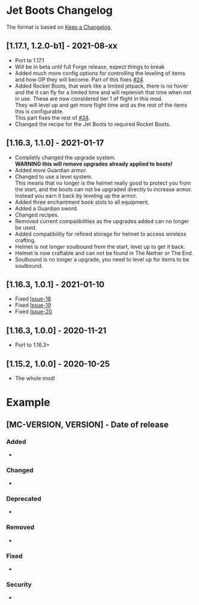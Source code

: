 # Jet Boots Changelog
The format is based on [Keep a Changelog](https://keepachangelog.com/en/1.0.0/),

## [1.17.1, 1.2.0-b1] - 2021-08-xx
- Port to 1.17.1
- Will be in beta until full Forge release, expect things to break
- Added much more config options for controlling the leveling of items and how OP they will become.
  Part of this fixes [#24](https://github.com/Crimix/jetboots/issues/24).
- Added Rocket Boots, that work like a limited jetpack, there is no hover and the it can fly for a limited time and will replenish that time when not in use.
  These are now considered tier 1 of flight in this mod.   
  They will level up and get more flight time and as the rest of the items this is configurable.  
  This part fixes the rest of [#24](https://github.com/Crimix/jetboots/issues/24).
- Changed the recipe for the Jet Boots to required Rocket Boots. 

## [1.16.3, 1.1.0] - 2021-01-17
- Completly changed the upgrade system.  
**WARNING this will remove upgrades already applied to boots!**
- Added more Guardian armor.
- Changed to use a level system.  
This means that no longer is the helmet really good to protect you from the start, 
and the boots can not be upgraded directly to increase armor. Instead you earn it back by leveling up the armor.
- Added three enchantment book slots to all equipment.
- Added a Guardian sword.
- Changed recipes.
- Removed current compatibilities as the upgrades added can no longer be used.
- Added compatibility for refined storage for helmet to access wireless crafting.
- Helmet is not longer soulbound from the start, level up to get it back.
- Helmet is now craftable and can not be found in The Nether or The End.
- Soulbound is no longer a upgrade, you need to level up for items to be soulbound.

## [1.16.3, 1.0.1] - 2021-01-10
- Fixed [Issue-18](https://github.com/Crimix/jetboots/issues/18)
- Fixed [Issue-19](https://github.com/Crimix/jetboots/issues/19)
- Fixed [Issue-20](https://github.com/Crimix/jetboots/issues/20)

## [1.16.3, 1.0.0] - 2020-11-21
- Port to 1.16.3+

## [1.15.2, 1.0.0] - 2020-10-25
- The whole mod!

# Example
## [MC-VERSION, VERSION] - Date of release
### Added
- 
### Changed
- 
### Deprecated
- 
### Removed
- 
### Fixed
- 
### Security
- 